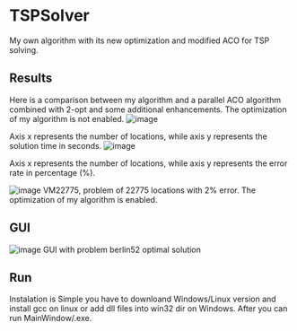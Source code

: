 # TSPSolver
My own algorithm with its new optimization and modified ACO for TSP solving.

## Results
Here is a comparison between my algorithm and a parallel ACO algorithm combined with 2-opt and some additional enhancements. The optimization of my algorithm is not enabled.
![image](https://github.com/hosprojektant/TSPSolver/assets/45818202/cc490c5d-36fd-44af-a7e1-d6238239f851)

Axis x represents the number of locations, while axis y represents the solution time in seconds.
![image](https://github.com/hosprojektant/TSPSolver/assets/45818202/ef22a05f-4e45-4b3b-a3de-52e63d437000)

Axis x represents the number of locations, while axis y represents the error rate in percentage (%).

![image](https://github.com/hosprojektant/TSPSolver/assets/45818202/c1c4d56b-919a-4acc-9731-dcaf67bfb500)
VM22775, problem of 22775 locations with 2% error. The optimization of my algorithm is enabled.

## GUI
![image](https://github.com/hosprojektant/TSPSolver/assets/45818202/3d3c0647-ec2a-4d2b-a79c-ec7a2214d898)
GUI with problem berlin52 optimal solution

## Run
Instalation is Simple you have to downloand Windows/Linux version and install gcc on linux or add dll files into win32 dir on Windows. After you can run MainWindow/.exe.
